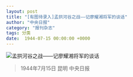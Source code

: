 ```yaml
---
layout: post
title: "[有图待录入]孟拱河谷之战——记廖耀湘将军的谈话"
author: "中央日报"
category: "报刊杂志"
tags: 分类
date:  1944-07-15 00:00:00 +0000
---
```


![孟拱河谷之战——记廖耀湘将军的谈话](/assets/images/newspapers/孟拱河谷之战——记廖耀湘将军的谈话.png)




> 1944年7月15日 昆明 中央日报
